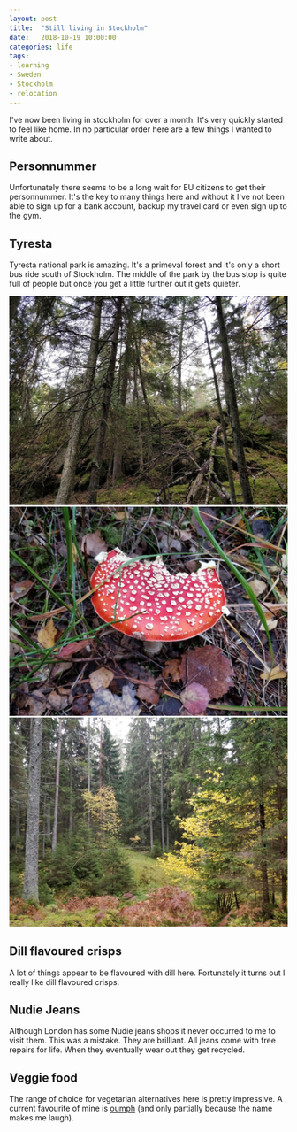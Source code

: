 ```yaml
---
layout: post
title:  "Still living in Stockholm"
date:   2018-10-19 10:00:00
categories: life
tags:
- learning
- Sweden
- Stockholm
- relocation
---
```

I've now been living in stockholm for over a month. It's very quickly started
to feel like home. In no particular order here are a few things I wanted
to write about.

## Personnummer
Unfortunately there seems to be a long wait for EU citizens to get their personnummer. 
It's the key to many things here and without it I've not been able to sign up for a bank account,
backup my travel card or even sign up to the gym.

## Tyresta
Tyresta national park is amazing. It's a primeval forest and it's only a short bus ride south of 
Stockholm. The middle of the park by the bus stop is quite full of people but once you get a little 
further out it gets quieter. 
 
![Trees](/images/2018-10-19-move-to-stockholm-part-2/tyresta_1.jpg)
![Mushroom](/images/2018-10-19-move-to-stockholm-part-2/tyresta_2.jpg)
![More trees](/images/2018-10-19-move-to-stockholm-part-2/tyresta_3.jpg)

## Dill flavoured crisps
A lot of things appear to be flavoured with dill here. Fortunately it turns 
out I really like dill flavoured crisps.

## Nudie Jeans
Although London has some Nudie jeans shops it never occurred to me to visit them.
This was a mistake. They are brilliant. All jeans come with free repairs for life.
When they eventually wear out they get recycled.

## Veggie food
The range of choice for vegetarian alternatives here is pretty impressive. A
current favourite of mine is [oumph][website-oumph] (and only partially because 
the name makes me laugh).

[website-oumph]: https://oumph.se/
